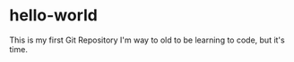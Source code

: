 # hello-world
This is my first Git Repository
I'm way to old to be learning to code, but it's time.

